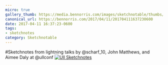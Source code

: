 ```yaml
---
micro: true
gallery_thumb: https://media.bennorris.com/images/sketchnotable/thumbs/ull-2017-sketchnotes-16.jpg
canonical_url: https://bennorris.com/2017/04/11/201704111637230600
date: 2017-04-11 16:37:23-0600
tags:
- sketchnotes
category: Sketchnotable
---
```


#Sketchnotes from lightning talks by @scharf_10, John Matthews, and Aimee Daly at @ullconf [![Ull Sketchnotes](https://media.bennorris.com/images/sketchnotable/ull-2017/ull-2017-sketchnotes-16.jpg)](https://media.bennorris.com/images/sketchnotable/ull-2017/ull-2017-sketchnotes-16.jpg)